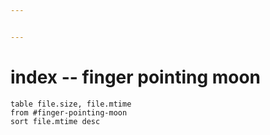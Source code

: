 ```yaml
---


---
```


# index -- finger pointing moon

```dataview
table file.size, file.mtime
from #finger-pointing-moon  
sort file.mtime desc
```